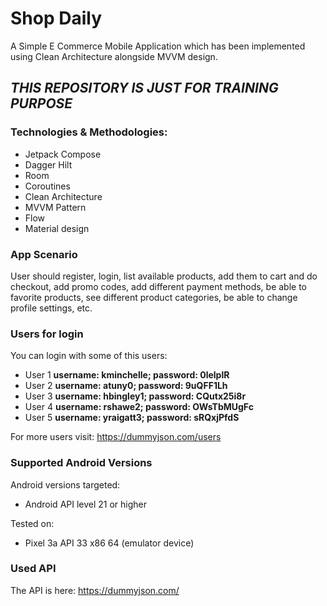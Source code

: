 # Shop Daily

A Simple E Commerce Mobile Application which has been implemented using Clean Architecture alongside MVVM design.

## ***THIS REPOSITORY IS JUST FOR TRAINING PURPOSE***

### Technologies & Methodologies:

- Jetpack Compose
- Dagger Hilt
- Room
- Coroutines
- Clean Architecture
- MVVM Pattern
- Flow
- Material design

### App Scenario
User should register, login, list available products,
add them to cart and do checkout, add promo codes,
add different payment methods, be able to favorite products,
see different product categories, be able to change profile settings, etc.

### Users for login
You can login with some of this users:
- User 1 **username: kminchelle; password: 0lelplR**
- User 2 **username: atuny0; password: 9uQFF1Lh**
- User 3 **username: hbingley1; password: CQutx25i8r**
- User 4 **username: rshawe2; password: OWsTbMUgFc**
- User 5 **username: yraigatt3; password: sRQxjPfdS**

For more users visit: https://dummyjson.com/users

### Supported Android Versions
Android versions targeted:

- Android API level 21 or higher

Tested on:

- Pixel 3a API 33 x86 64 (emulator device)

### Used API
The API is here: https://dummyjson.com/